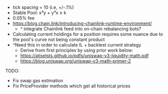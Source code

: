 - tick spacing = 10 (i.e, +/-.1%)
- Stable Pool: x³y + y³x ≥ k
- 0.05% fee
- https://blog.chain.link/introducing-chainlink-runtime-environment/
    - ^ integrate Chainlink feed into on-chain rebalancing bots?
- Calculating current holdings for a position requires some nuance due to the pool's curve not being constant product
- ^Need this in order to calculate IL + backtest current strategy
    - Derive from first principles by using prior work below:
    - https://atiselsts.github.io/pdfs/uniswap-v3-liquidity-math.pdf
    - https://blog.uniswap.org/uniswap-v3-math-primer-2


TODO:
- Fix swap gas estimation
- Fix PriceProvider methods which get all historical prices